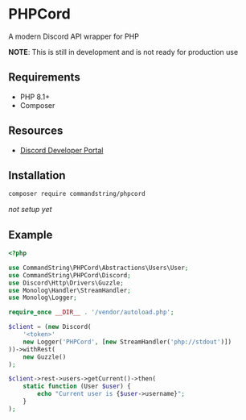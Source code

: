 # PHPCord

A modern Discord API wrapper for PHP

**NOTE**: This is still in development and is not ready for production use

## Requirements

- PHP 8.1+
- Composer

## Resources

- [Discord Developer Portal](https://discord.com/developers/docs/intro)

## Installation

```bash
composer require commandstring/phpcord
```
*not setup yet*

## Example

```php
<?php

use CommandString\PHPCord\Abstractions\Users\User;
use CommandString\PHPCord\Discord;
use Discord\Http\Drivers\Guzzle;
use Monolog\Handler\StreamHandler;
use Monolog\Logger;

require_once __DIR__ . '/vendor/autoload.php';

$client = (new Discord(
    '<token>'
    new Logger('PHPCord', [new StreamHandler('php://stdout')])
))->withRest(
    new Guzzle()
);

$client->rest->users->getCurrent()->then(
    static function (User $user) {
        echo "Current user is {$user->username}";
    }
);
```

